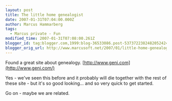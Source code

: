 ```yaml
---
layout: post
title: The little home genealogist
date: 2007-01-31T07:04:00.000Z
author: Marcus Hammarberg
tags:
  - Marcus private - Fun
modified_time: 2007-01-31T07:08:00.261Z
blogger_id: tag:blogger.com,1999:blog-36533086.post-5373722382482052424
blogger_orig_url: http://www.marcusoft.net/2007/01/little-home-genealogist.html
---
```


Found
a great site about genealogy.
[http://www.geni.com](http://www.geni.com/)

Yes - we've seen this before and it probably will die together with the
rest of these site - but it's so good looking... and so very quick to
get started.

Go on - maybe we are related.
